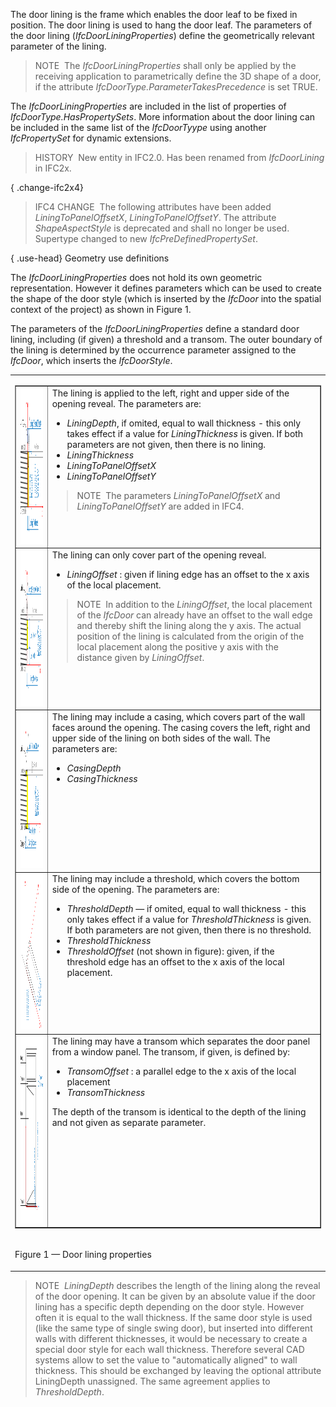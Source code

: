 ﻿The door lining is the frame which enables the door leaf to be fixed in position. The door lining is used to hang the door leaf. The parameters of the door lining (_IfcDoorLiningProperties_) define the geometrically relevant parameter of the lining.

> NOTE&nbsp; The _IfcDoorLiningProperties_ shall only be applied by the receiving application to parametrically define the 3D shape of a door, if the attribute _IfcDoorType.ParameterTakesPrecedence_ is set TRUE.

The _IfcDoorLiningProperties_ are included in the list of properties of _IfcDoorType.HasPropertySets_. More information about the door lining can be included in the same list of the _IfcDoorTyype_ using another _IfcPropertySet_ for dynamic extensions.

> HISTORY&nbsp; New entity in IFC2.0. Has been renamed from _IfcDoorLining_ in IFC2x.

{ .change-ifc2x4}
> IFC4 CHANGE&nbsp; The following attributes have been added _LiningToPanelOffsetX_, _LiningToPanelOffsetY_. The attribute _ShapeAspectStyle_ is deprecated and shall no longer be used. Supertype changed to new _IfcPreDefinedPropertySet_.

{ .use-head}
Geometry use definitions

The _IfcDoorLiningProperties_ does not hold its own geometric representation. However it defines parameters which can be used to create the shape of the door style (which is inserted by the _IfcDoor_ into the spatial context of the project) as shown in Figure 1.

The parameters of the _IfcDoorLiningProperties_ define a standard door lining, including (if given) a threshold and a transom. The outer boundary of the lining is determined by the occurrence parameter assigned to the _IfcDoor_, which inserts the _IfcDoorStyle_.

<table>
 <tr>
  <td>
   <table border="1" cellpadding="2" cellspacing="2">
    <tr valign="top">
     <td align="left" valign="top"><img src="../../../../../../figures/ifcdoorliningproperties-fig01.png" alt="lining 1" border="0" height="250" width="280"></td>
     <td align="left" valign="top">The lining is applied to the left, right and upper side of the opening reveal. The parameters are:
      <ul>
       <li><em>LiningDepth</em>, <span class="change">if omited, equal to wall thickness - this only takes effect if a value for
        <em>LiningThickness</em> is given. If both parameters are not given, then there is no lining.</span></li>
       <li><em>LiningThickness</em></li>
       <li><em>LiningToPanelOffsetX</em></li>
       <li><em>LiningToPanelOffsetY</em></li>
      </ul>
      <blockquote class="note">NOTE&nbsp; The parameters <em>LiningToPanelOffsetX</em> and <em>LiningToPanelOffsetY</em> are added in IFC4.</blockquote>
     </td>
    </tr>
    <tr valign="top">
     <td align="left" valign="top"><img src="../../../../../../figures/ifcdoorliningproperties-fig02.png" alt="lining 2" border="0" height="250" width="280"></td>
     <td align="left" valign="top">The lining can only cover part of the opening reveal.
      <ul>
       <li><em>LiningOffset</em> : given if lining edge has an offset to the x axis of the local placement.</li>
      </ul>
      <blockquote class="note">NOTE&nbsp; In addition to the <em>LiningOffset</em>, the local placement of the <em>IfcDoor</em> can already have an
       offset to the wall edge and thereby shift the lining along the y axis. The actual position of the lining is calculated from the
       origin of the local placement along the positive y axis with the distance given by <em>LiningOffset</em>.</blockquote>
     </td>
    </tr>
    <tr valign="top">
     <td align="left" valign="top"><img src="../../../../../../figures/ifcdoorliningproperties-fig03.png" alt="lining 3" border="0" height="250" width="280"></td>
     <td align="left" valign="top">The lining may include a casing, which covers part of the wall faces around the opening. The
      casing covers the left, right and upper side of the lining on both sides of the wall. The parameters are:
      <ul>
       <li><em>CasingDepth</em></li>
       <li><em>CasingThickness</em></li>
      </ul>
     </td>
    </tr>
    <tr>
     <td align="left" valign="top"><img src="../../../../../../figures/ifcdoorliningproperties-fig04.png" alt="lining 4" border="0" height="250" width="250"></td>
     <td align="left" valign="top">The lining may include a threshold, which covers the bottom side of the opening. The parameters are:
      <ul>
       <li><em>ThresholdDepth</em> &mdash; if omited, equal to wall thickness - this only takes effect if a value for <em>ThresholdThickness</em> is
        given. If both parameters are not given, then there is no threshold.</li>
       <li><em>ThresholdThickness</em></li>
       <li><em>ThresholdOffset</em> (not shown in figure): given, if the threshold edge has an offset to the x axis of the local placement.</li>
      </ul>
     </td>
    </tr>
    <tr valign="top">
     <td align="left" valign="top"><img src="../../../../../../figures/ifcdoorliningproperties-fig05.png" alt="lining 5" border="0" height="300" width="250"></td>
     <td align="left" valign="top">The lining may have a transom which separates the door panel from a window panel. The transom, if given, is defined by:
      <ul>
       <li><em>TransomOffset</em> : a parallel edge to the x axis of the local placement</li>
       <li><em>TransomThickness</em></li>
      </ul>
      <p>The depth of the transom is identical to the depth of the lining and not given as separate parameter.</p>
     </td>
    </tr>
   </table>
  </td>
 </tr>
 <tr>
  <td><p class="figure">Figure 1 &mdash; Door lining properties</p></td>
 </tr>
</table>

> NOTE&nbsp; _LiningDepth_ describes the length of the lining along the reveal of the door opening. It can be given by an absolute value if the door lining has a specific depth depending on the door style. However often it is equal to the wall thickness. If the same door style is used (like the same type of single swing door), but inserted into different walls with different thicknesses, it would be necessary to create a special door style for each wall thickness. Therefore several CAD systems allow to set the value to "automatically aligned" to wall thickness. This should be exchanged by leaving the optional attribute LiningDepth unassigned. The same agreement applies to _ThresholdDepth_.

